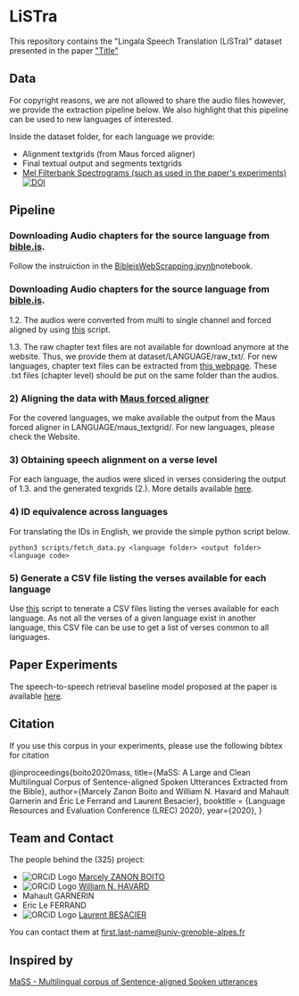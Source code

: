 # LiSTra
This repository contains the "Lingala Speech Translation (LiSTra)" dataset presented in the paper ["Title"](link)

## Data
For copyright reasons, we are not allowed to share the audio files however, we provide the extraction pipeline below. We also highlight that this pipeline can be used to new languages of interested.

Inside the dataset folder, for each language we provide:
- Alignment textgrids (from Maus forced aligner)
- Final textual output and segments textgrids
- [Mel Filterbank Spectrograms (such as used in the paper's experiments)](https://zenodo.org/record/3354711) [![DOI](https://zenodo.org/badge/DOI/10.5281/zenodo.3354711.svg)](https://doi.org/10.5281/zenodo.3354711)


## Pipeline

### Downloading Audio chapters for the source language from [bible.is](bible.is).

Follow the instruiction in the [BibleisWebScrapping.ipynb](link)notebook.

### Downloading Audio chapters for the source language from [bible.is](bible.is).


1.2. The audios were converted from multi to single channel and forced aligned by using [this](https://github.com/getalp/mass-dataset/blob/master/scripts/force-align.py) script. 

1.3. The raw chapter text files are not available for download anymore at the website. Thus, we provide them at dataset/LANGUAGE/raw_txt/. For new languages, chapter text files can be extracted from [this webpage](https://www.faithcomesbyhearing.com/audio-bibles/bible-recordings). 
These .txt files (chapter level) should be put on the same folder than the audios.

### 2) Aligning the data with [Maus forced aligner](https://clarin.phonetik.uni-muenchen.de/BASWebServices/interface/WebMAUSBasic)
For the covered languages, we make available the output from the Maus forced aligner in LANGUAGE/maus\_textgrid/. For new languages, please check the Website.

### 3) Obtaining speech alignment on a verse level
For each language, the audios were sliced in verses considering the output of 1.3. and the generated texgrids (2.). More details available [here](https://github.com/getalp/mass-dataset/blob/master/scripts/alignment/).

### 4) ID equivalence across languages
For translating the IDs in English, we provide the simple python script below.

~~~~
python3 scripts/fetch_data.py <language folder> <output folder> <language code>
~~~~

### 5) Generate a CSV file listing the verses available for each language

Use [this](https://github.com/getalp/mass-dataset/blob/master/scripts/check-verses.py) script to tenerate a CSV files listing the verses available for each language.
As not all the verses of a given language exist in another language, this CSV file can be use to get a list of verses common to all languages.

## Paper Experiments

The speech-to-speech retrieval baseline model proposed at the paper is available [here](https://github.com/getalp/BibleNet).

## Citation

If you use this corpus in your experiments, please use the following bibtex for citation

@inproceedings{boito2020mass,
    title={MaSS: A Large and Clean Multilingual Corpus of Sentence-aligned Spoken Utterances Extracted from the Bible},
    author={Marcely Zanon Boito and William N. Havard and Mahault Garnerin and Éric Le Ferrand and Laurent Besacier},
    booktitle = {Language Resources and Evaluation Conference (LREC) 2020},
   year={2020},
 }
 
## Team and Contact

The people behind the (325) project:

* ![ORCiD Logo](https://zenodo.org/static/img/orcid.png) [Marcely ZANON BOITO](https://orcid.org/0000-0003-0134-6719)
* ![ORCiD Logo](https://zenodo.org/static/img/orcid.png) [William N. HAVARD](https://orcid.org/0000-0002-1226-4156)
* Mahault GARNERIN
* Eric Le FERRAND
* ![ORCiD Logo](https://zenodo.org/static/img/orcid.png) [Laurent BESACIER](https://orcid.org/0000-0001-7411-9125)

You can contact them at first.last-name@univ-grenoble-alpes.fr


## Inspired by 
[MaSS - Multilingual corpus of Sentence-aligned Spoken utterances](https://github.com/getalp/mass-dataset)
